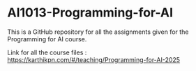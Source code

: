 # AI1013-Programming-for-AI  
This is a GitHub repository for all the assignments given for the Programming for AI course.  

Link for all the course files :  
https://karthikpn.com/#/teaching/Programming-for-AI-2025
